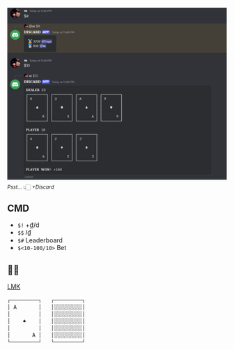 [![Discard](./Image/Discard.png)](https://discord.com/oauth2/authorize?client_id=1292152109608861711&permissions=8&integration_type=0&scope=bot)
<sub><i>Psst...</i> 👆🏻 <i>+Discard</i></sub>

## CMD

+ `$!` +₫/d
+ `$$` 𝐼₫
+ `$#` Leaderboard
+ `$<10-100/10>` Bet

## 🔎🐛

[LMK](https://github.com/MaisonFlynn/Discard/issues)

```
┌─────────┐   ┌─────────┐
│ A       │   │░░░░░░░░░│
│         │   │░░░░░░░░░│
│    ♠    │   │░░░░░░░░░│
│         │   │░░░░░░░░░│
│       A │   │░░░░░░░░░│
└─────────┘   └─────────┘
```